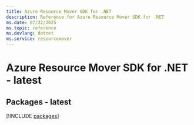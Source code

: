 ```yaml
---
title: Azure Resource Mover SDK for .NET
description: Reference for Azure Resource Mover SDK for .NET
ms.date: 07/22/2025
ms.topic: reference
ms.devlang: dotnet
ms.service: resourcemover
---
```

# Azure Resource Mover SDK for .NET - latest
## Packages - latest
[!INCLUDE [packages](resource-mover-index.md)]